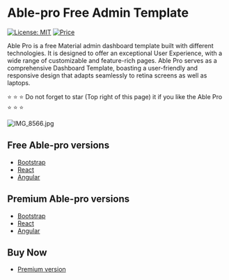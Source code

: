 # Able-pro Free Admin Template

[![License: MIT](https://img.shields.io/badge/License-MIT-yellow.svg)](https://opensource.org/licenses/MIT)
[![Price](https://img.shields.io/badge/price-FREE-0098f7.svg)](https://github.com/codedthemes/able-pro-free-admin-dashboard-template/blob/master/LICENSE)

Able Pro is a free Material admin dashboard template built with different technologies. It is designed to offer an exceptional User Experience, with a wide range of customizable and feature-rich pages. Able Pro serves as a comprehensive Dashboard Template, boasting a user-friendly and responsive design that adapts seamlessly to retina screens as well as laptops.

:star: :star: :star: Do not forget to star (Top right of this page) it if you like the Able Pro :star: :star: :star:

![IMG_8566.jpg](https://ableproadmin.com/adv-banner/adv-able-pro-github.png)

## Free Able-pro versions
- [Bootstrap](https://ableproadmin.com/bootstrap/free/)
- [React](https://ableproadmin.com/react/free/)
- [Angular](https://ableproadmin.com/angular/free/)

## Premium Able-pro versions
- [Bootstrap](https://ableproadmin.com/bootstrap/default)
- [React](https://ableproadmin.com/react)
- [Angular](https://ableproadmin.com/angular/default)

## Buy Now
- [Premium version](https://links.codedthemes.com/fCkWk)
